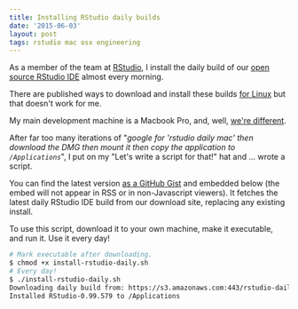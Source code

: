 ```yaml
---
title: Installing RStudio daily builds
date: '2015-06-03'
layout: post
tags: rstudio mac osx engineering
---
```


As a member of the team at [RStudio](http://rstudio.com), I install the daily
build of our
[open source RStudio IDE](http://www.rstudio.com/products/rstudio/) almost
every morning.

There are published ways to download and install these builds
[for Linux](http://stackoverflow.com/a/15046636) but that doesn't work for me.

My main development machine is a Macbook Pro, and, well, 
[we're different](http://en.wikipedia.org/wiki/Think_different).

After far too many iterations of "*google for 'rstudio daily mac' then
download the DMG then mount it then copy the application to `/Applications`*",
I put on my "Let's write a script for that!" hat and ... wrote a script.

You can find the latest version [as a GitHub Gist](https://gist.github.com/aronatkins/ac3934e08d2961285bef) 
and embedded below (the embed will not appear in RSS or in non-Javascript
viewers). It fetches the latest daily RStudio IDE build from our download
site, replacing any existing install.

To use this script, download it to your own machine, make it executable, and
run it. Use it every day!

```bash
# Mark executable after downloading.
$ chmod +x install-rstudio-daily.sh
# Every day!
$ ./install-rstudio-daily.sh
Downloading daily build from: https://s3.amazonaws.com:443/rstudio-dailybuilds/RStudio-0.99.579.dmg
Installed RStudio-0.99.579 to /Applications
```

<script src="https://gist.github.com/aronatkins/ac3934e08d2961285bef.js"></script>
